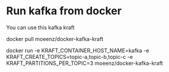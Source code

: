 # Run kafka from docker
You can use this kafka kraft 

docker pull moeenz/docker-kafka-kraft

docker run -e KRAFT_CONTAINER_HOST_NAME=kafka -e KRAFT_CREATE_TOPICS=topic-a,topic-b,topic-c -e KRAFT_PARTITIONS_PER_TOPIC=3 moeenz/docker-kafka-kraft


